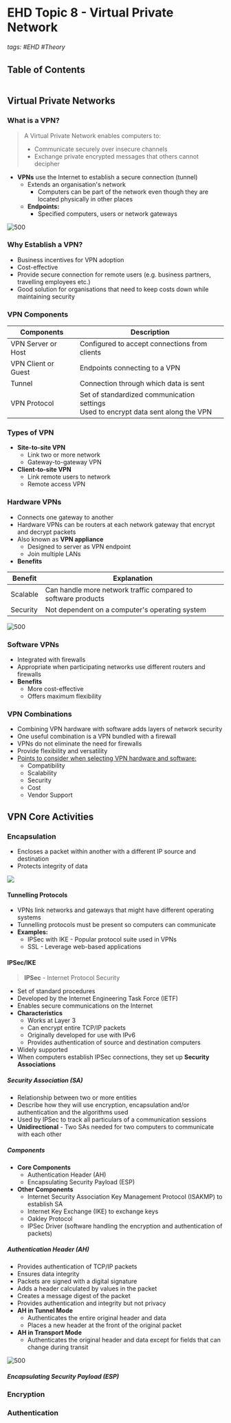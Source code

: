 # EHD Topic 8 - Virtual Private Network

###### tags: #EHD #Theory 

## Table of Contents
```toc
```

## Virtual Private Networks
### What is a VPN?
> A Virtual Private Network enables computers to:
> - Communicate securely over insecure channels
> - Exchange private encrypted messages that others cannot decipher

- **VPNs** use the Internet to establish a secure connection (tunnel)
	- Extends an organisation's network
		- Computers can be part of the network even though they are located physically in other places
	- **Endpoints:**
		- Specified computers, users or network gateways

![500](https://i.imgur.com/qsmervB.png)

### Why Establish a VPN?
- Business incentives for VPN adoption
- Cost-effective
- Provide secure connection for remote users (e.g. business partners, travelling employees etc.)
- Good solution for organisations that need to keep costs down while maintaining security

### VPN Components

| Components          | Description                                   |
| ------------------- | --------------------------------------------- |
| VPN Server or Host  | Configured to accept connections from clients |
| VPN Client or Guest | Endpoints connecting to a VPN                 |
| Tunnel              | Connection through which data is sent         |
| VPN Protocol        | Set of standardized communication settings<br>Used to encrypt data sent along the VPN                                              |

### Types of VPN
- **Site-to-site VPN**
	- Link two or more network
	- Gateway-to-gateway VPN
- **Client-to-site VPN**
	- Link remote users to network
	- Remote access VPN

### Hardware VPNs
- Connects one gateway to another
- Hardware VPNs can be routers at each network gateway that encrypt and decrypt packets
- Also known as **VPN appliance**
	- Designed to server as VPN endpoint
	- Join multiple LANs
- **Benefits**

| Benefit  | Explanation                                                   |
| -------- | ------------------------------------------------------------- |
| Scalable | Can handle more network traffic compared to software products |
| Security | Not dependent on a computer's operating system                                                              |

![500](https://i.imgur.com/4y8ib1B.png)

### Software VPNs
- Integrated with firewalls
- Appropriate when participating networks use different routers and firewalls
- **Benefits**
	- More cost-effective
	- Offers maximum flexibility

### VPN Combinations
- Combining VPN hardware with software adds layers of network security
- One useful combination is a VPN bundled with a firewall
- VPNs do not eliminate the need for firewalls
- Provide flexibility and versatility
- <u>Points to consider when selecting VPN hardware and software:</u>
	- Compatibility
	- Scalability
	- Security
	- Cost
	- Vendor Support

## VPN Core Activities
### Encapsulation
- Encloses a packet within another with a different IP source and destination
- Protects integrity of data

![](https://i.imgur.com/hNsac4y.png)

#### Tunnelling Protocols
- VPNs link networks and gateways that might have different operating systems
- Tunnelling protocols must be present so computers can communicate
- **Examples:**
	- IPSec with IKE - Popular protocol suite used in VPNs
	- SSL - Leverage web-based applications 

#### IPSec/IKE
> **IPSec** - Internet Protocol Security
- Set of standard procedures
- Developed by the Internet Engineering Task Force (IETF)
- Enables secure communications on the Internet
- **Characteristics**
	- Works at Layer 3
	- Can encrypt entire TCP/IP packets
	- Originally developed for use with IPv6
	- Provides authentication of source and destination computers
- Widely supported
- When computers establish IPSec connections, they set up **Security Associations**

##### Security Association (SA)
- Relationship between two or more entities
- Describe how they will use encryption, encapsulation and/or authentication and the algorithms used
- Used by IPSec to track all particulars of a communication sessions
- **Unidirectional** - Two SAs needed for two computers to communicate with each other

##### Components
- **Core Components**
	- Authentication Header (AH)
	- Encapsulating Security Payload (ESP)
- **Other Components**
	- Internet Security Association Key Management Protocol (ISAKMP) to establish SA
	- Internet Key Exchange (IKE) to exchange keys
	- Oakley Protocol
	- IPSec Driver (software handling the encryption and authentication of packets)

##### Authentication Header (AH)
- Provides authentication of TCP/IP packets
- Ensures data integrity
- Packets are signed with a digital signature
- Adds a header calculated by values in the packet
- Creates a message digest of the packet
- Provides authentication and integrity but not privacy
- **AH in Tunnel Mode**
	- Authenticates the entire original header and data
	- Places a new header at the front of the original packet
- **AH in Transport Mode**
	- Authenticates the original header and data except for fields that can change during transit

![500](https://i.imgur.com/ZFsRi40.png)

##### Encapsulating Security Payload (ESP)


### Encryption

### Authentication